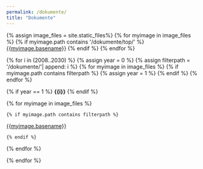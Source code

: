 ```yaml
---
permalink: /dokumente/
title: "Dokumente"
---
```


{% assign image_files = site.static_files%}
{% for myimage in image_files %}
  {% if myimage.path contains '/dokumente/top/' %}
<a href="{{ myimage.path | relative_url }}">{{myimage.basename}}</a>
  {% endif %}
{% endfor %}



{% for i in (2008..2030) %}
  {% assign year = 0 %}
  {% assign filterpath = '/dokumente/'| append: i %}
  {% for myimage in image_files %}
    {% if myimage.path contains filterpath %}
      {% assign year = 1 %}
    {% endif %}
  {% endfor %}

  {% if year == 1 %}
<b>{{i}}</b>
  {% endif %}

  {% for myimage in image_files %}

    {% if myimage.path contains filterpath %}

<a href="{{ myimage.path | relative_url}}">{{myimage.basename}}</a>

    {% endif %}


  {% endfor %}


{% endfor %}


